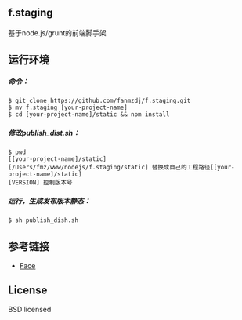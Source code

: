 ## f.staging
基于node.js/grunt的前端脚手架

## 运行环境
##### 命令：
```
$ git clone https://github.com/fanmzdj/f.staging.git
$ mv f.staging [your-project-name]
$ cd [your-project-name]/static && npm install
```

##### 修改publish_dist.sh：
```
$ pwd
[[your-project-name]/static]
[/Users/fmz/www/nodejs/f.staging/static] 替换成自己的工程路径[[your-project-name]/static]
[VERSION] 控制版本号
```

##### 运行，生成发布版本静态：
```
$ sh publish_dish.sh
```
## 参考链接
- [Face](https://github.com/playaround88/face)

## License

BSD licensed
